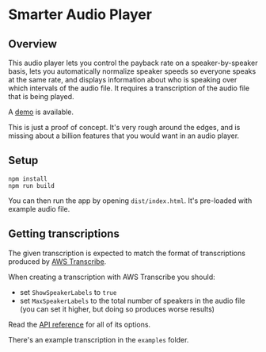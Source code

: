 # Smarter Audio Player

## Overview

This audio player lets you control the payback rate on a speaker-by-speaker basis, lets you automatically normalize speaker speeds so everyone speaks at the same rate, and displays information about who is speaking over which intervals of the audio file. It requires a transcription of the audio file that is being played.

A [demo](https://thomasfoerster.ca/demos/audio-player/) is available.

This is just a proof of concept. It's very rough around the edges, and is missing about a billion features that you would want in an audio player.

## Setup

```
npm install
npm run build
```

You can then run the app by opening `dist/index.html`. It's pre-loaded with example audio file.

## Getting transcriptions

The given transcription is expected to match the format of transcriptions produced by [AWS Transcribe](https://aws.amazon.com/transcribe/).

When creating a transcription with AWS Transcribe you should:
- set `ShowSpeakerLabels` to `true`
- set `MaxSpeakerLabels` to the total number of speakers in the audio file (you can set it higher, but doing so produces worse results)

Read the [API reference](https://docs.aws.amazon.com/transcribe/latest/dg/API_Reference.html) for all of its options.

There's an example transcription in the `examples` folder.
